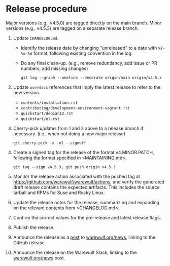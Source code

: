 # Release procedure

Major versions (e.g., v4.5.0) are tagged directly on the main
branch. Minor versions (e.g., v4.5.3) are tagged on a separate release
branch.

1. Update `CHANGELOG.md`.

   - Identify the release date by changing "unreleased" to a date with
     `%Y-%m-%d` format, following existing convention in the log.

   - Do any final clean-up. (e.g., remove redundancy, add issue
     or PR numbers, add missing changes)
     
         git log --graph --oneline --decorate origin/main origin/v4.5.x

2. Update `userdocs` references that imply the latest release to refer
   to the new version.
   - `contents/installation.rst`
   - `contributing/development-environment-vagrant.rst`
   - `quickstart/debian12.rst`
   - `quickstart/el.rst`

3. Cherry-pick updates from 1 and 2 above to a release branch if necessary.
   (i.e., when not doing a new major release)
   
       git cherry-pick -x -m1 --signoff
   
4. Create a signed tag for the release of the format v4.MINOR.PATCH,
   following the format specified in <MAINTAINING.md>.
   
       git tag --sign v4.5.3; git push origin v4.5.3

5. Monitor the release action associated with the pushed tag at
   https://github.com/warewulf/warewulf/actions, and verify the
   generated draft release contains the expected artifacts. This
   includes the source tarball and RPMs for Suse and Rocky Linux.

6. Update the release notes for the release, summarizing and expanding
   on the relevant contents from <CHANGELOG.md>.

7. Confirm the correct values for the pre-release and latest release
   flags.

8. Publish the release.

9. Announce the release as a [post][1] to [warewulf.org/news][2], linking
   to the GitHub release.

10. Announce the release on the Warewulf Slack, linking to the
    [warewulf.org/news][2] post.

[1]: https://github.com/warewulf/warewulf.org/tree/main/src/posts

[2]: https://warewulf.org/news
